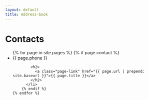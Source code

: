```yaml
---
layout: default
title: Address-book
---
```


<div class="home">

  <h1 class="page-heading">Contacts</h1>

  <ul class="contact-list">
    {% for page in site.pages %}
        {% if page.contact %}
          <li>
            <span class="page-meta">{{ page.phone }}</span>

            <h2>
              <a class="page-link" href="{{ page.url | prepend: site.baseurl }}">{{ page.title }}</a>
            </h2>
          </li>
        {% endif %}
    {% endfor %}
  </ul>

</div>